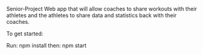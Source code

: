 Senior-Project
Web app that will allow coaches to share workouts with their athletes and the athletes to share data and statistics back with their coaches.

To get started: 

Run: npm install
then: npm start
 